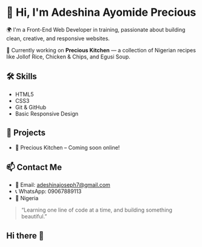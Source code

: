 # 👋 Hi, I'm Adeshina Ayomide Precious

🌍 I'm a Front-End Web Developer in training, passionate about building clean, creative, and responsive websites.

🍲 Currently working on **Precious Kitchen** — a collection of Nigerian recipes like Jollof Rice, Chicken & Chips, and Egusi Soup.

## 🛠️ Skills
- HTML5
- CSS3
- Git & GitHub
- Basic Responsive Design

## 📂 Projects
- 🔗 Precious Kitchen – Coming soon online!

## 📫 Contact Me
- 📧 Email: adeshinajoseph7@gmail.com  
- 📞 WhatsApp: 09067889113  
- 📍 Nigeria  

> “Learning one line of code at a time, and building something beautiful.”
## Hi there 👋

<!--
**Kinggoldie007/kinggoldie007** is a ✨ _special_ ✨ repository because its `README.md` (this file) appears on your GitHub profile.

Here are some ideas to get you started:

- 🔭 I’m currently working on ...
- 🌱 I’m currently learning ...
- 👯 I’m looking to collaborate on ...
- 🤔 I’m looking for help with ...
- 💬 Ask me about ...
- 📫 How to reach me: ...
- 😄 Pronouns: ...
- ⚡ Fun fact: ...
-->
